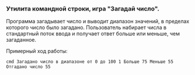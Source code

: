 ### Утилита командной строки, игра "Загадай число". 

Программа загадывает число и выводит диапазон значений, в пределах которого число было загадано.
Пользователь набирает числа в стандартный поток ввода и получает ответ больше или меньше, чем загаданное.

Примерный ход работы:

`cmd
Загадано число в диапазоне от 0 до 100
1
Больше
75
Меньше
55
Отгадано число 55`